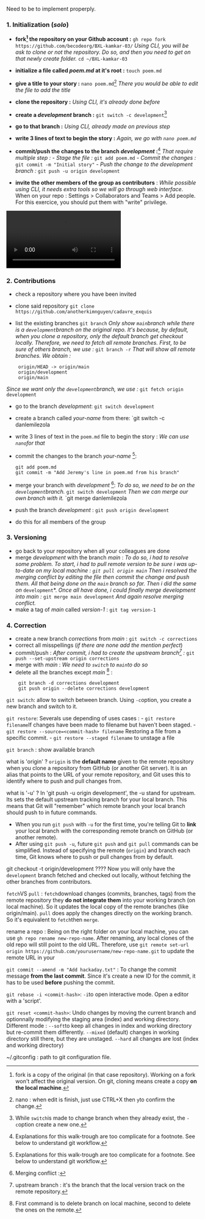 Need to be to implement properply.
### 1. Initialization (_solo_)[](https://github.com/becodeorg/BXL-kamkar-03/tree/main/content/00.Other/01.Cooperative_Git#1-initialization (solo))


- **fork[^1] the repository on your Github account :**
`gh repo fork https://github.com/becodeorg/BXL-kamkar-03/`
    *Using CLI, you will be ask to clone or not the repository. Do so, and then you need to get on that newly create folder.*
`cd ~/BXL-kamkar-03`
- **initialize a file called _poem.md_ at it's root :** 
`touch poem.md`
- **give a title to your story :** 
`nano poem.md`[^2]
    *There you would be able to edit the file to add the title*
- **clone the repository :** 
    *Using CLI, it's already done before*
- **create a _development_ branch :** 
`git switch -c development`[^3]
- **go to that branch :** 
    *Using CLI, already made on previous step*
- **write 3 lines of text to begin the story :**
    *Again, we go with `nano poem.md`*
- **commit/push the changes to the branch *development* :**[^4]
*That require multiple step :*
    *- Stage the file :* `git add poem.md`
    *- Commit the changes :* `git commit -m "Initial story"`
    *- Push the change to the development branch :* 
    `git push -u origin development`

- **invite the other members of the group as contributors** : 
    *While possible using CLI, it needs extra tools so we will go through web interface*.
    When on your repo : Settings > Collaborators and Teams > Add people.
    For this exercice, you should put them with "write" privilege.

[^1]: fork is a copy of the original (in that case repository). Working on a fork won't affect the original version. On git, cloning means create a copy **on the local machine**.
[^2]: nano : when edit is finish, just use CTRL+X then `y`to confirm the change.
[^3]: While `switch`is made to change branch when they already exist, the `-c`option create a new one.
[^4]: Explanations for this walk-trough are too complicate for a footnote. See below to understand git workflow. 


![Screencast from 2024-10-10 16-42-30](Screencast%20from%202024-10-10%2016-42-30.webm)




### 2. Contributions[](https://github.com/becodeorg/BXL-kamkar-03/tree/main/content/00.Other/01.Cooperative_Git#2-contributions)



- check a repository where you have been invited

- clone said repository
`git clone https://github.com/anotherkimnguyen/cadavre_exquis`

- list the existing branches
`git branch`
     *Only show `main`branch while there is a `development`branch on the original repo.*
     *It's because, by default, when you clone a repository, only the default branch get checkout locally. Therefore, we need to fetch all remote branches. First, to be sure of others branch, we use :*
     `git branch -r`
     *That will show all remote branches. We obtain :* 
     
       origin/HEAD -> origin/main  
       origin/development  
       origin/main  
*Since we want only the `development`branch, we use :* 
     `git fetch origin development`

- go to the branch _development_:
     `git switch development` 

- create a branch called _your-name_ from there:
     `git switch -c danlemilezola
- write 3 lines of text in the `poem.md` file to begin the story :
     *We can use `nano`for that*
- commit the changes to the branch _your-name_ [^4]: 
    ```
    git add poem.md
    git commit -m "Add Jeremy's line in poem.md from his branch"
    ```
- merge your branch with _development_ [^5]: 
     *To do so, we need to be on the `development`branch.*
     `git switch development`
     *Then we can merge our own branch with it.*
     `git merge danlemilezola
- push the branch _development_ : 
     `git push origin development`
- do this for all members of the group

[^5]: Merging conflict : 

### 3. Versioning 
[](https://github.com/Aziz-KherBek/BXL-kamkar-03/tree/development/content/00.Other/01.Cooperative_Git#3-versioning)


- go back to your repository when all your colleagues are done
- merge _development_ with the branch _main_ : 
    *To do so, i had to resolve some problem. To start, i had to pull remote version to be sure i was up-to-date on my local machine :* 
    *`git pull origin main`*
    *Then i resolved the merging conflict by editing the file then commit the change and push them.*
    *All that being done on the `main` branch so far.*
    *Then i did the same on* `development`*.
    *Once all have done, i could finally merge development into main :* 
    `git merge main development`
    *And again resolve merging conflict.* 
- make a tag of _main_ called _version-1_ : 
    `git tag version-1`


### 4. Correction

[](https://github.com/Aziz-KherBek/BXL-kamkar-03/tree/development/content/00.Other/01.Cooperative_Git#4-correction)

- create a new branch _corrections_ from _main_ : 
    `git switch -c corrections`
- correct all misspellings (_if there are none add the mention perfect_)
- commit/push : 
    *After commit, i had to create the upstream branch[^6]  :* 
    `git push --set-upstream origin corrections`
- merge with _main_ : 
    *We need to `switch` to `main`to do so*
- delete all the branches except _main_ [^7] :
   ```
    git branch -d corrections development
    git push origin --delete corrections development
     ```

[^6]:upstream branch : it's the branch that the local version track on the remote repository. 
[^7]: First command is to delete branch on local machine, second to delete the ones on the remote. 


`git switch`: allow to switch between branch. Using `-c`option, you create a new branch and switch to it. 

`git restore`: 
     Severals use depending of uses cases :
     - `git restore filename`If changes have been made to filename but haven't been staged. 
     - `git restore --source=<commit-hash> filename` Restoring a file from a specific commit. 
     - `git restore --staged filename` to unstage a file


`git branch` : show available branch 


what is 'origin' ? 
`origin` is the **default name** given to the remote repository when you clone a repository from GitHub (or another Git server). It is an alias that points to the URL of your remote repository, and Git uses this to identify where to push and pull changes from.

what is '-u' ? 
In 'git push -u origin development', the -u stand for upstream. Its sets the default upstream tracking branch for your local branch. This means that Git will "remember" which remote branch your local branch should push to in future commands.
- When you run `git push` with `-u` for the first time, you're telling Git to **link** your local branch with the corresponding remote branch on GitHub (or another remote).
- After using `git push -u`, future `git push` and `git pull` commands can be simplified. Instead of specifying the remote (`origin`) and branch each time, Git knows where to push or pull changes from by default.

git checkout -t origin/development ????
   Now you will only have the `development` branch fetched and checked out locally, without fetching the other branches from contributors. 

`fetch`VS `pull` : 
     `fetch`download changes (commits, branches, tags) from the remote repository they **do not integrate them** into your working branch (on local machine). So it updates the local copy of the remote branches (like origin/main).
     `pull` does apply the changes directly on the working branch. So it's equivalent to `fetch`then `merge`. 

rename a repo : 
     Being on the right folder on your local machine, you can use `gh repo rename new-repo-name`.
     After renaming, any local clones of the old repo will still point to the old URL. Therefore, use `git remote set-url origin https://github.com/yourusername/new-repo-name.git` to update the remote URL in your 

`git commit --amend -m "Add hackaday.txt"` : 
    To change the commit message **from the last commit**. Since it's create a new ID for the commit, it has to be used **before** pushing the commit. 

`git rebase -i <commit-hash>`:
     `-i`to open interactive mode. Open a editor with a 'script'. 

`git reset <commit-hash>`: 
     Undo changes by moving the current branch and optionnally modifying the staging area (index) and working directory. Different mode : 
     `--soft`to keep all changes in index and working directory but re-commit them differently. 
     `--mixed` (default) changes in working directory still there, but they are unstaged.
     `--hard` all changes are lost (index and working directory)

~/.gitconfig : path to git configuration file.[](https://jr0cket.co.uk/2013/06/designing-your-own-commit-graph-with-git.html)
     